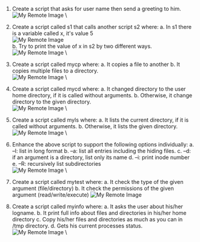 1. Create a script that asks for user name then send a greeting to him. \
![My Remote Image](https://user-images.githubusercontent.com/110028481/209427523-51a1ca61-8d3d-49bb-91da-df245e227834.png) \

2. Create a script called s1 that calls another script s2 where:
a. In s1 there is a variable called x, it's value 5 \
![My Remote Image](https://user-images.githubusercontent.com/110028481/209427618-a5dab41b-6146-445d-9fb7-168f9686baef.png) \
b. Try to print the value of x in s2 by two different ways. \
![My Remote Image](https://user-images.githubusercontent.com/110028481/209427631-abb9ba49-7e65-4eef-b1dd-73a66690ed03.png) \
3. Create a script called mycp where:
a. It copies a file to another
b. It copies multiple files to a directory. \
![My Remote Image](https://user-images.githubusercontent.com/110028481/209427695-9e645d45-9bcd-49f4-bf1e-8fb7c45e792e.png) \
4. Create a script called mycd where:
a. It changed directory to the user home directory, if it is called without arguments.
b. Otherwise, it change directory to the given directory. \
![My Remote Image](https://user-images.githubusercontent.com/110028481/209427747-f753581b-43f4-4a25-879c-45bc68bdfd2f.png) \
5. Create a script called myls where:
a. It lists the current directory, if it is called without arguments.
b. Otherwise, it lists the given directory. \
![My Remote Image](https://user-images.githubusercontent.com/110028481/209427788-9bc666e4-b451-4192-8bcf-aa8a741206c6.png) \
6. Enhance the above script to support the following options individually:
a. –l: list in long format
b. –a: list all entries including the hiding files.
c. –d: if an argument is a directory, list only its name
d. –i: print inode number
e. –R: recursively list subdirectories
 \
![My Remote Image](https://user-images.githubusercontent.com/110028481/209427847-99cb47db-ad46-4170-8f82-72ace9e90cf2.png) \
7. Create a script called mytest where:
a. It check the type of the given argument (file/directory)
b. It check the permissions of the given argument (read/write/execute)
![My Remote Image](https://user-images.githubusercontent.com/110028481/209427870-76d40e82-3885-44a2-9def-16d79bb76643.png)
8. Create a script called myinfo where:
a. It asks the user about his/her logname.
b. It print full info about files and directories in his/her home directory
c. Copy his/her files and directories as much as you can in /tmp directory.
d. Gets his current processes status.
 \
![My Remote Image](https://user-images.githubusercontent.com/110028481/209427981-7fad036d-bc5e-4f6d-a81f-374267feda8e.png) \
